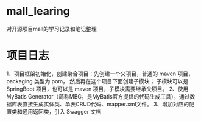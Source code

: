 # mall_learing
对开源项目mall的学习记录和笔记整理

# 项目日志
1、项目框架初始化，创建聚合项目：先创建一个父项目，普通的 maven 项目，packaging 类型为 pom， 然后再在这个项目下面创建子模块；
子模块可以是 SpringBoot 项目，也可以是 maven 项目，子模块需要继承父项目。
2、使用 MyBatis Generator（简称MBG，是MyBatis官方提供的代码生成工具），通过数据库表直接生成实体类、单表CRUD代码、mapper.xml文件。
3、增加对应的配置类和通用返回类，引入 Swagger 文档
